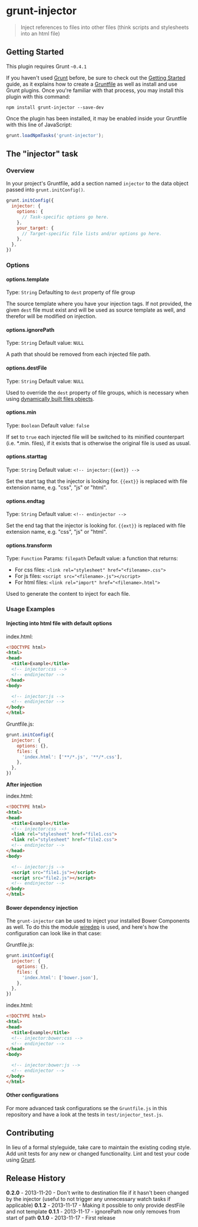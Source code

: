 # grunt-injector

> Inject references to files into other files (think scripts and stylesheets into an html file)

## Getting Started
This plugin requires Grunt `~0.4.1`

If you haven't used [Grunt](http://gruntjs.com/) before, be sure to check out the [Getting Started](http://gruntjs.com/getting-started) guide, as it explains how to create a [Gruntfile](http://gruntjs.com/sample-gruntfile) as well as install and use Grunt plugins. Once you're familiar with that process, you may install this plugin with this command:

```shell
npm install grunt-injector --save-dev
```

Once the plugin has been installed, it may be enabled inside your Gruntfile with this line of JavaScript:

```js
grunt.loadNpmTasks('grunt-injector');
```

## The "injector" task

### Overview
In your project's Gruntfile, add a section named `injector` to the data object passed into `grunt.initConfig()`.

```js
grunt.initConfig({
  injector: {
    options: {
      // Task-specific options go here.
    },
    your_target: {
      // Target-specific file lists and/or options go here.
    },
  },
})
```

### Options

#### options.template
Type: `String`
Defaulting to `dest` property of file group

The source template where you have your injection tags.
If not provided, the given `dest` file must exist and will be used as source template as well, and therefor will be modified on injection.

#### options.ignorePath
Type: `String`
Default value: `NULL`

A path that should be removed from each injected file path.

#### options.destFile
Type: `String`
Default value: `NULL`

Used to override the `dest` property of file groups, which is necessary when using [dynamically built files objects](http://gruntjs.com/configuring-tasks#building-the-files-object-dynamically).

#### options.min
Type: `Boolean`
Default value: `false`

If set to `true` each injected file will be switched to its minified counterpart (i.e. *.min.<ext> files), if it exists that is otherwise the original file is used as usual.

#### options.starttag
Type: `String`
Default value: `<!-- injector:{{ext}} -->`

Set the start tag that the injector is looking for. `{{ext}}` is replaced with file extension name, e.g. "css", "js" or "html".

#### options.endtag
Type: `String`
Default value: `<!-- endinjector -->`

Set the end tag that the injector is looking for. `{{ext}}` is replaced with file extension name, e.g. "css", "js" or "html".

#### options.transform
Type: `Function`
Params: `filepath`
Default value: a function that returns:
  * For css files: `<link rel="stylesheet" href="<filename>.css">`
  * For js files: `<script src="<filename>.js"></script>`
  * For html files: `<link rel="import" href="<filename>.html">`

Used to generate the content to inject for each file.

### Usage Examples

#### Injecting into html file with default options

index.html:

```html
<!DOCTYPE html>
<html>
<head>
  <title>Example</title>
  <!-- injector:css -->
  <!-- endinjector -->
</head>
<body>

  <!-- injector:js -->
  <!-- endinjector -->
</body>
</html>
```
Gruntfile.js:

```js
grunt.initConfig({
  injector: {
    options: {},
    files: {
      'index.html': ['**/*.js', '**/*.css'],
    },
  },
})
```

**After injection**

index.html:
```html
<!DOCTYPE html>
<html>
<head>
  <title>Example</title>
  <!-- injector:css -->
  <link rel="stylesheet" href="file1.css">
  <link rel="stylesheet" href="file2.css">
  <!-- endinjector -->
</head>
<body>

  <!-- injector:js -->
  <script src="file1.js"></script>
  <script src="file2.js"></script>
  <!-- endinjector -->
</body>
</html>
```

#### Bower dependency injection

The `grunt-injector` can be used to inject your installed Bower Components as well.
To do this the module [wiredep](https://github.com/stephenplusplus/wiredep) is used, and here's how the configuration can look like in that case:

Gruntfile.js:

```js
grunt.initConfig({
  injector: {
    options: {},
    files: {
      'index.html': ['bower.json'],
    },
  },
})
```

index.html:

```html
<!DOCTYPE html>
<html>
<head>
  <title>Example</title>
  <!-- injector:bower:css -->
  <!-- endinjector -->
</head>
<body>

  <!-- injector:bower:js -->
  <!-- endinjector -->
</body>
</html>
```

#### Other configurations
For more advanced task configurations se the `Gruntfile.js` in this repository and have a look at the tests in `test/injector_test.js`.

## Contributing
In lieu of a formal styleguide, take care to maintain the existing coding style. Add unit tests for any new or changed functionality. Lint and test your code using [Grunt](http://gruntjs.com/).

## Release History

**0.2.0** - 2013-11-20 - Don't write to destination file if it hasn't been changed by the injector (useful to not trigger any unnecessary watch tasks if applicable)
**0.1.2** - 2013-11-17 - Making it possible to only provide destFile and not template
**0.1.1** - 2013-11-17 - ignorePath now only removes from start of path
**0.1.0** - 2013-11-17 - First release
